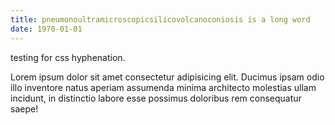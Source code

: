 ```yaml
---
title: pneumonoultramicroscopicsilicovolcanoconiosis is a long word
date: 1970-01-01
---
```


testing for css hyphenation.

Lorem ipsum dolor sit amet consectetur adipisicing elit. Ducimus ipsam odio illo inventore natus aperiam assumenda minima architecto molestias ullam incidunt, in distinctio labore esse possimus doloribus rem consequatur saepe!